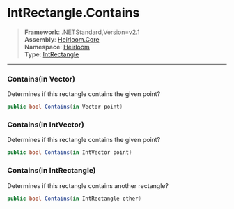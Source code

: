 # IntRectangle.Contains

> **Framework**: .NETStandard,Version=v2.1  
> **Assembly**: [Heirloom.Core][0]  
> **Namespace**: [Heirloom][0]  
> **Type**: [IntRectangle][1]  

--------------------------------------------------------------------------------

### Contains(in Vector)

Determines if this rectangle contains the given point?

```cs
public bool Contains(in Vector point)
```

### Contains(in IntVector)

Determines if this rectangle contains the given point?

```cs
public bool Contains(in IntVector point)
```

### Contains(in IntRectangle)

Determines if this rectangle contains another rectangle?

```cs
public bool Contains(in IntRectangle other)
```

[0]: ..\Heirloom.Core.md
[1]: Heirloom.IntRectangle.md
